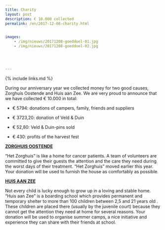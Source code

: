 ```yaml
---
title: Charity
layout: post
description: € 10.000 collected
permalink: /en/2017-12-08-charity.html

    
images: 
    - /img/nieuws/20171208-goeddoel-01.jpg
    - /img/nieuws/20171208-goeddoel-02.jpg
    
    
    
    
---
```


{% include links.md %}

During our anniversary year we collected money for two good causes, Zorghuis Oostende and Huis aan Zee. We are very proud to announce that we have collected € 10.000 in total:

- € 5794: donations of campers, family, friends and suppliers

- € 3723,20: donation of Veld & Duin

- € 52,80: Veld & Duin-pins sold

- € 430: profits of the harvest fest


**[ZORGHUIS OOSTENDE](http://www.zorghuisoostende.be/)**

“Het Zorghuis” is like a home for cancer patients. A team of volunteers are committed to give their guests the attention and the care they need during the worst days of their treatment. “Het Zorghuis” moved earlier this year. Your donation will be used to furnish the house as comfortably as possible.

**[HUIS AAN ZEE](http://www.devloedlijn.be/huisaanzee)**

Not every child is lucky enough to grow up in a loving and stable home.
“Huis aan Zee” is a boarding school which provides permanent and temporary shelter to more than 100 children between 2,5 and 21 years old . These children are placed there (usually by the juvenile court) because they cannot get the attention they need at home for several reasons.
Your donation will be used to organise summer camps, a nice initiative and experience they can share with their friends at school.






